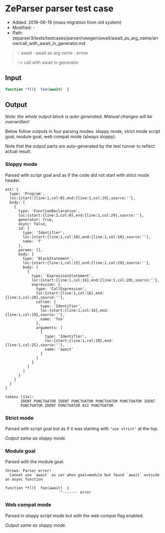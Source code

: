 # ZeParser parser test case

- Added: 2019-06-19 (mass migration from old system)
- Modified: -
- Path: zeparser3/tests/testcases/parser/newgen/await/await_as_arg_name/arrow/call_with_await_in_generator.md

> :: await : await as arg name : arrow
>
> ::> call with await in generator

## Input

`````js
function *f(){  foo(await)  }
`````

## Output

_Note: the whole output block is auto-generated. Manual changes will be overwritten!_

Below follow outputs in four parsing modes: sloppy mode, strict mode script goal, module goal, web compat mode (always sloppy).

Note that the output parts are auto-generated by the test runner to reflect actual result.

### Sloppy mode

Parsed with script goal and as if the code did not start with strict mode header.

`````
ast: {
  type: 'Program',
  loc:{start:{line:1,col:0},end:{line:1,col:29},source:''},
  body: [
    {
      type: 'FunctionDeclaration',
      loc:{start:{line:1,col:0},end:{line:1,col:29},source:''},
      generator: true,
      async: false,
      id: {
        type: 'Identifier',
        loc:{start:{line:1,col:10},end:{line:1,col:10},source:''},
        name: 'f'
      },
      params: [],
      body: {
        type: 'BlockStatement',
        loc:{start:{line:1,col:13},end:{line:1,col:29},source:''},
        body: [
          {
            type: 'ExpressionStatement',
            loc:{start:{line:1,col:16},end:{line:1,col:28},source:''},
            expression: {
              type: 'CallExpression',
              loc:{start:{line:1,col:16},end:{line:1,col:28},source:''},
              callee: {
                type: 'Identifier',
                loc:{start:{line:1,col:16},end:{line:1,col:19},source:''},
                name: 'foo'
              },
              arguments: [
                {
                  type: 'Identifier',
                  loc:{start:{line:1,col:20},end:{line:1,col:25},source:''},
                  name: 'await'
                }
              ]
            }
          }
        ]
      }
    }
  ]
}

tokens (13x):
       IDENT PUNCTUATOR IDENT PUNCTUATOR PUNCTUATOR PUNCTUATOR IDENT
       PUNCTUATOR IDENT PUNCTUATOR ASI PUNCTUATOR
`````

### Strict mode

Parsed with script goal but as if it was starting with `"use strict"` at the top.

_Output same as sloppy mode._

### Module goal

Parsed with the module goal.

`````
throws: Parser error!
  Cannot use `await` as var when goal=module but found `await` outside an async function

function *f(){  foo(await)  }
                         ^------- error
`````


### Web compat mode

Parsed in sloppy script mode but with the web compat flag enabled.

_Output same as sloppy mode._
